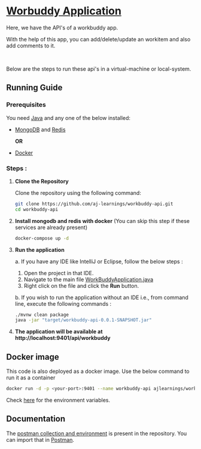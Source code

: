 # [Worbuddy Application](https://www.youtube.com/watch?v=0F-E_kD6Spw)

Here, we have the API's of a workbuddy app.

With the help of this app, you can add/delete/update an workitem and also add comments to it.

<br>

Below are the steps to run these api's in a virtual-machine or local-system.
## Running Guide

### Prerequisites

You need [Java](https://www.java.com/en/download/help/download_options.html) and any one of the below installed:
- [MongoDB](https://www.mongodb.com/docs/manual/administration/install-community/) and [Redis](https://redis.io/docs/latest/operate/oss_and_stack/install/install-redis/)

   **OR**

- [Docker](https://www.docker.com/products/docker-desktop/)

### Steps :

1. **Clone the Repository**

   Clone the repository using the following command:

   ```bash
   git clone https://github.com/aj-learnings/workbuddy-api.git
   cd workbuddy-api
   ```
   
2. **Install mongodb and redis with docker** (You can skip this step if these services are already present)

   ```bash
   docker-compose up -d
   ```
   
3. **Run the application**

   a. If you have any IDE like IntelliJ or Eclipse, follow the below steps :
   
   1. Open the project in that IDE.
   2. Navigate to the main file [WorkBuddyApplication.java](https://github.com/aj-learnings/workbuddy-api/blob/master/src/main/java/com/ajlearnings/workbuddy/WorkBuddyApplication.java)
   3. Right click on the file and click the **Run** button.

   b. If you wish to run the application without an IDE i.e., from command line, execute the following commands :
   
      ```bash
      ./mvnw clean package
      java -jar "target/workbuddy-api-0.0.1-SNAPSHOT.jar"
      ```

4. **The application will be available at http://localhost:9401/api/workbuddy**

## Docker image
This code is also deployed as a docker image. Use the below command to run it as a container
```bash
docker run -d -p <your-port>:9401 --name workbuddy-api ajlearnings/workbuddy-api:v1
```
Check [here](https://hub.docker.com/r/ajlearnings/workbuddy-api) for the environment variables.

## Documentation

The [postman collection and environment](https://github.com/aj-learnings/workbuddy-api/tree/master/postman) is present in the repository. You can import that in [Postman](https://www.postman.com/downloads/).